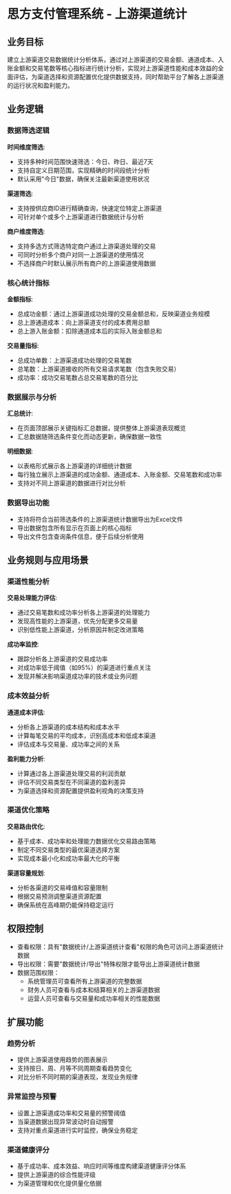 # 思方支付管理系统 - 上游渠道统计

## 业务目标

建立上游渠道交易数据统计分析体系，通过对上游渠道的交易金额、通道成本、入账金额和交易笔数等核心指标进行统计分析，实现对上游渠道性能和成本效益的全面评估，为渠道选择和资源配置优化提供数据支持，同时帮助平台了解各上游渠道的运行状况和盈利能力。

## 业务逻辑

### 数据筛选逻辑

**时间维度筛选**:
- 支持多种时间范围快速筛选：今日、昨日、最近7天
- 支持自定义日期范围，实现精确的时间段统计分析
- 默认采用"今日"数据，确保关注最新渠道使用状况

**渠道筛选**:
- 支持按供应商ID进行精确查询，快速定位特定上游渠道
- 可针对单个或多个上游渠道进行数据统计与分析

**商户维度筛选**:
- 支持多选方式筛选特定商户通过上游渠道处理的交易
- 可同时分析多个商户对同一上游渠道的使用情况
- 不选择商户时默认展示所有商户的上游渠道使用数据

### 核心统计指标

**金额指标**:
- 总成功金额：通过上游渠道成功处理的交易金额总和，反映渠道业务规模
- 总上游通道成本：向上游渠道支付的成本费用总额
- 总上游入账金额：扣除通道成本后的实际入账金额总和

**交易量指标**:
- 总成功单数：上游渠道成功处理的交易笔数
- 总笔数：上游渠道接收的所有交易请求笔数（包含失败交易）
- 成功率：成功交易笔数占总交易笔数的百分比

### 数据展示与分析

**汇总统计**:
- 在页面顶部展示关键指标汇总数据，提供整体上游渠道表现概览
- 汇总数据随筛选条件变化而动态更新，确保数据一致性

**明细数据**:
- 以表格形式展示各上游渠道的详细统计数据
- 每行独立展示上游渠道的成功金额、通道成本、入账金额、交易笔数和成功率
- 支持对不同上游渠道的数据进行对比分析

### 数据导出功能

- 支持将符合当前筛选条件的上游渠道统计数据导出为Excel文件
- 导出数据包含所有显示在页面上的核心指标
- 导出文件包含查询条件信息，便于后续分析使用

## 业务规则与应用场景

### 渠道性能分析

**交易处理能力评估**:
- 通过交易笔数和成功率分析各上游渠道的处理能力
- 发现高性能的上游渠道，优先分配更多交易量
- 识别低性能上游渠道，分析原因并制定改进策略

**成功率监控**:
- 跟踪分析各上游渠道的交易成功率
- 对成功率低于阈值（如95%）的渠道进行重点关注
- 发现并解决影响渠道成功率的技术或业务问题

### 成本效益分析

**通道成本评估**:
- 分析各上游渠道的成本结构和成本水平
- 计算每笔交易的平均成本，识别高成本和低成本渠道
- 评估成本与交易量、成功率之间的关系

**盈利能力分析**:
- 计算通过各上游渠道处理交易的利润贡献
- 评估不同交易类型在不同渠道的盈利差异
- 为渠道选择和资源配置提供盈利视角的决策支持

### 渠道优化策略

**交易路由优化**:
- 基于成本、成功率和处理能力数据优化交易路由策略
- 制定不同交易类型的最优渠道选择方案
- 实现成本最小化和成功率最大化的平衡

**渠道容量规划**:
- 分析各渠道的交易峰值和容量限制
- 根据交易预测调整渠道资源配置
- 确保系统在高峰期仍能保持稳定运行

## 权限控制

- 查看权限：具有"数据统计/上游渠道统计查看"权限的角色可访问上游渠道统计数据
- 导出权限：需要"数据统计/导出"特殊权限才能导出上游渠道统计数据
- 数据范围权限：
  - 系统管理员可查看所有上游渠道的完整数据
  - 财务人员可查看与成本和结算相关的上游渠道数据
  - 运营人员可查看与交易量和成功率相关的性能数据

## 扩展功能

### 趋势分析

- 提供上游渠道使用趋势的图表展示
- 支持按日、周、月等不同周期查看趋势变化
- 对比分析不同时期的渠道表现，发现业务规律

### 异常监控与预警

- 设置上游渠道成功率和交易量的预警阈值
- 当渠道数据出现异常波动时自动报警
- 支持对重点渠道进行实时监控，确保业务稳定

### 渠道健康评分

- 基于成功率、成本效益、响应时间等维度构建渠道健康评分体系
- 提供上游渠道的综合性能评级
- 为渠道管理和优化提供量化依据 